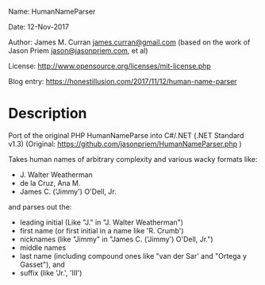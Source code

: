 Name:			HumanNameParser

Date:			12-Nov-2017

Author:		James M. Curran <james.curran@gmail.com> 
          (based on the work of Jason Priem <jason@jasonpriem.com>, et al)

License:		<http://www.opensource.org/licenses/mit-license.php>

Blog entry:  https://honestillusion.com/2017/11/12/human-name-parser


# Description
Port of the original PHP HumanNameParse into C#/.NET (.NET Standard v1.3)
(Original: https://github.com/jasonpriem/HumanNameParser.php )

Takes human names of arbitrary complexity and various wacky formats like:

* J. Walter Weatherman 
* de la Cruz, Ana M. 
* James C. ('Jimmy') O'Dell, Jr.

and parses out the:

* leading initial (Like "J." in "J. Walter Weatherman")
* first name (or first initial in a name like 'R. Crumb')
* nicknames (like "Jimmy" in "James C. ('Jimmy') O'Dell, Jr.")
* middle names
* last name (including compound ones like "van der Sar' and "Ortega y Gasset"), and
* suffix (like 'Jr.', 'III')
